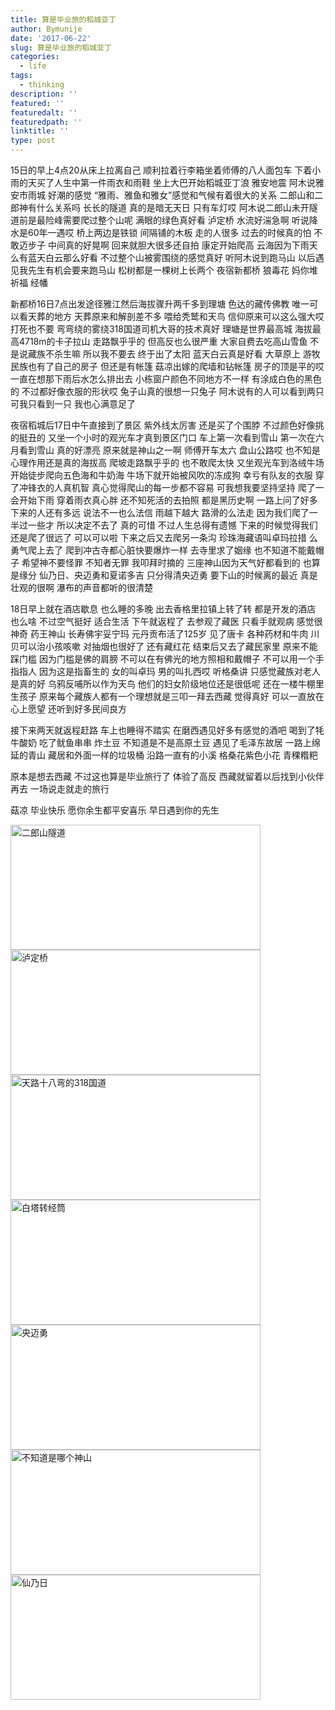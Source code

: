 ```yaml
---
title: 算是毕业旅的稻城亚丁
author: Bymunije
date: '2017-06-22'
slug: 算是毕业旅的稻城亚丁
categories:
  - life
tags:
  - thinking
description: ''
featured: ''
featuredalt: ''
featuredpath: ''
linktitle: ''
type: post
---
```

15日的早上4点20从床上拉离自己  顺利拉着行李箱坐着师傅的八人面包车  下着小雨的天买了人生中第一件雨衣和雨鞋  坐上大巴开始稻城亚丁浪   雅安地震 阿木说雅安市雨城  好潮的感觉  “雅雨、雅鱼和雅女”感觉和气候有着很大的关系  二郎山和二郎神有什么关系吗 长长的隧道  真的是暗无天日  只有车灯哎  阿木说二郎山未开隧道前是最险峰需要爬过整个山呢  满眼的绿色真好看   泸定桥  水流好湍急啊  听说降水是60年一遇哎  桥上两边是铁锁  间隔铺的木板  走的人很多  过去的时候真的怕  不敢迈步子  中间真的好晃啊  回来就胆大很多还自拍     康定开始爬高  云海因为下雨天么有蓝天白云那么好看  不过整个山被雾围绕的感觉真好  听阿木说到跑马山  以后遇见我先生有机会要来跑马山  松树都是一棵树上长两个  夜宿新都桥   狼毒花 妈你堆祈福  经幡  

  新都桥16日7点出发途径雅江然后海拔骤升两千多到理塘  色达的藏传佛教  唯一可以看天葬的地方  天葬原来和解剖差不多  喂给秃鹫和天鸟  信仰原来可以这么强大哎   打死也不要   弯弯绕的雾绕318国道司机大哥的技术真好   理塘是世界最高城  海拔最高4718m的卡子拉山  走路飘乎乎的  但高反也么很严重  大家自费去吃高山雪鱼  不是说藏族不杀生嘛  所以我不要去 终于出了太阳  蓝天白云真是好看  大草原上  游牧民族也有了自己的房子 但还是有帐篷  菇凉出嫁的爬墙和钻帐篷  房子的顶是平的哎  一直在想那下雨后水怎么排出去    小栋窗户颜色不同地方不一样 有涂成白色的黑色的  不过都好像衣服的形状哎  兔子山真的很想一只兔子  阿木说有的人可以看到两只  可我只看到一只 我也心满意足了

 
  夜宿稻城后17日中午直接到了景区  紫外线太厉害 还是买了个围脖  不过颜色好像挑的挺丑的  又坐一个小时的观光车才真到景区门口 车上第一次看到雪山 第一次在六月看到雪山 真的好漂亮 原来就是神山之一啊 师傅开车太六  盘山公路哎  也不知是心理作用还是真的海拔高 爬坡走路飘乎乎的  也不敢爬太快  又坐观光车到洛绒牛场  开始徒步爬向五色海和牛奶海    牛场下就开始被风吹的冻成狗  幸亏有队友的衣服 穿了冲锋衣的人真机智  真心觉得爬山的每一步都不容易    可我想我要坚持坚持 爬了一会开始下雨 穿着雨衣真心胖 还不知死活的去拍照 都是黑历史啊  一路上问了好多下来的人还有多远 说法不一也么法信 雨越下越大 路滑的么法走  因为我们爬了一半过一些才 所以决定不去了  真的可惜  不过人生总得有遗憾 下来的时候觉得我们还是爬了很远了 可以可以啦 下来之后又去爬另一条沟  珍珠海藏语叫卓玛拉措  么勇气爬上去了 爬到冲古寺都心脏快要爆炸一样  去寺里求了姻缘 也不知道不能戴帽子  希望神不要怪罪 不知者无罪 我叩拜时摘的  三座神山因为天气好都看到的  也算是缘分 仙乃日、央迈勇和夏诺多吉  只分得清央迈勇  要下山的时候离的最近 真是壮观的很啊 瀑布的声音都听的很清楚 

  18日早上就在酒店歇息 也么睡的多晚  出去香格里拉镇上转了转  都是开发的酒店 也么啥 不过空气挺好 适合生活  下午就返程了  去参观了藏医  只看手就观病  感觉很神奇   药王神山  长寿佛宇妥宁玛 元丹贡布活了125岁 见了唐卡 各种药材和牛肉  川贝可以治小孩咳嗽  对抽烟也很好了 还有藏红花  结束后又去了藏民家里  原来不能踩门槛  因为门槛是佛的肩膀 不可以在有佛光的地方照相和戴帽子  不可以用一个手指指人 因为这是指畜生的  女的叫卓玛 男的叫扎西哎  听格桑讲  只感觉藏族对老人是真的好 乌鸦反哺所以作为天鸟 他们的妇女阶级地位还是很低呢 还在一楼牛棚里生孩子 原来每个藏族人都有一个理想就是三叩一拜去西藏 觉得真好 可以一直放在心上愿望  还听到好多民间良方  

  接下来两天就返程赶路   车上也睡得不踏实  在磨西遇见好多有感觉的酒吧 喝到了牦牛酸奶 吃了鱿鱼串串 炸土豆 不知道是不是高原土豆 遇见了毛泽东故居   一路上绵延的青山  藏居和外面一样的垃圾桶   沿路一直有的小溪  格桑花紫色小花  青稞糌粑
  
  原本是想去西藏 不过这也算是毕业旅行了 体验了高反 西藏就留着以后找到小伙伴再去 一场说走就走的旅行 

  菇凉 毕业快乐 愿你余生都平安喜乐 早日遇到你的先生 

 <img src="/blog/2017-06-22-算是毕业旅的稻城亚丁_files/004jtFoXzy7c4EgCxy191.jpg" alt="二郎山隧道" width="400px" height="200px"/>
 
 <img src="/blog/2017-06-22-算是毕业旅的稻城亚丁_files/泸定桥.jpg" alt="泸定桥" width="400px" height="200px"/>
 
 <img src="/blog/2017-06-22-算是毕业旅的稻城亚丁_files/天路十八弯的318国道.png" alt="天路十八弯的318国道" width="400px" height="200px"/>
 
<img src="/blog/2017-06-22-算是毕业旅的稻城亚丁_files/白塔.jpg" alt="白塔转经筒" width="400px" height="200px"/>
 
 <img  src="/blog/2017-06-22-算是毕业旅的稻城亚丁_files/央迈勇.jpg" alt="央迈勇" width="400px" height="200px"/>
 
 <img src="/blog/2017-06-22-算是毕业旅的稻城亚丁_files/不知道是哪个神山.png" alt="不知道是哪个神山" width="400px" height="200px"/>
 
 <img src="/blog/2017-06-22-算是毕业旅的稻城亚丁_files/仙乃日.jpg" alt="仙乃日" width="400px" height="200px"/>